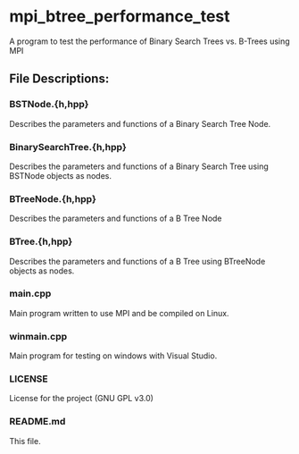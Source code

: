 # mpi_btree_performance_test
A program to test the performance of Binary Search Trees vs. B-Trees using MPI

## File Descriptions:

### BSTNode.{h,hpp}
Describes the parameters and functions of a Binary Search Tree Node.

### BinarySearchTree.{h,hpp}
Describes the parameters and functions of a Binary Search Tree using BSTNode objects as nodes.

### BTreeNode.{h,hpp}
Describes the parameters and functions of a B Tree Node

### BTree.{h,hpp}
Describes the parameters and functions of a B Tree using BTreeNode objects as nodes.

### main.cpp
Main program written to use MPI and be compiled on Linux.

### winmain.cpp
Main program for testing on windows with Visual Studio.

### LICENSE
License for the project (GNU GPL v3.0)

### README.md
This file.
